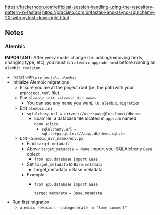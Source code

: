https://hackernoon.com/efficient-session-handling-using-the-repository-pattern-in-fastapi
https://praciano.com.br/fastapi-and-async-sqlalchemy-20-with-pytest-done-right.html

## Notes

### Alembic

**IMPORTANT**: After every model change (i.e. adding/removing fields, changing type, etc), you must run `alembic upgrade head` before running an `alembic revision`.

* Install with `pip install alembic`
* Initialize Alembic migrations
  * Ensure you are at the project root (i.e. the path with your `pyproject.toml` file)
  * Run `alembic init <alembic_dir_name>`
    * You can use any name you want, i.e. `alembic`, `migration`
  * Edit `alembic.ini`
    * `sqlalchemy.url = driver://user:pass@localhost/dbname`
      * Example: a database file located in `app/.db` named `demo.sqlite`:
        * `sqlalchemy.url = sqlite+pysqlite:///app/.db/demo.sqlite`
  * Edit `<alembic_dir_name>/env.py`
    * Find `target_metadata`
    * Above `target_metadata = None`, import your SQLAlchemy `Base` object
      * `from app.database import Base`
    * Set `target_metadata` to `Base.metadata`
      * target_metadata = Base.metadata
    * Example:
      * ```
        from app.database import Base

        target_metadata = Base.metadata
        ```
* Run first migration
  * `alembic revision --autogenerate -m "Some comment"`
